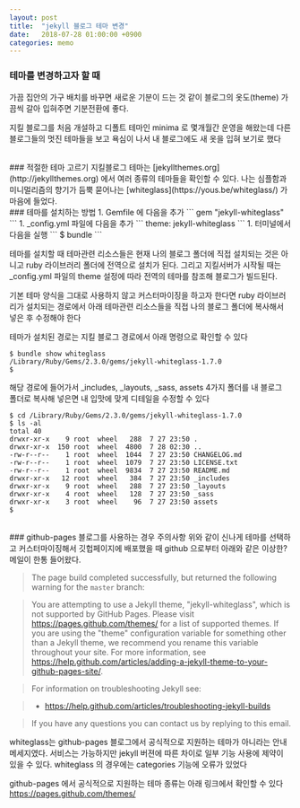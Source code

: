 ```yaml
---
layout: post
title:  "jekyll 블로그 테마 변경"
date:   2018-07-28 01:00:00 +0900
categories: memo
---
```

### 테마를 변경하고자 할 때
가끔 집안의 가구 배치를 바꾸면 새로운 기분이 드는 것 같이 블로그의 옷도(theme) 가끔씩 갈아 입혀주면 기분전환에 좋다.

지킬 블로그를 처음 개설하고 디폴트 테마인 minima 로 몇개월간 운영을 해왔는데 다른 블로그들의 멋진 테마들을 보고 욕심이 나서 내 블로그에도 새 옷을 입혀 보기로 했다

<br>
### 적절한 테마 고르기 
지킬블로그 테마는 [jekyllthemes.org](http://jekyllthemes.org) 에서 여러 종류의 테마들을 확인할 수 있다. 나는 심플함과 미니멀리즘의 향기가 듬뿍 묻어나는 [whiteglass](https://yous.be/whiteglass/) 가 마음에 들었다.

<br>
### 테마를 설치하는 방법
1. Gemfile 에 다음을 추가
```
gem "jekyll-whiteglass"
```
1. _config.yml 파일에 다음을 추가
```
theme: jekyll-whiteglass
```
1. 터미널에서 다음을 실행
```
$ bundle
```

테마를 설치할 때 테마관련 리소스들은 현재 나의 블로그 폴더에 직접 설치되는 것은 아니고 ruby 라이브러리 폴더에 전역으로 설치가 된다. 그리고 지킬서버가 시작될 때는 _config.yml 파일의 theme 설정에 따라 전역의 테마를 참조해 블로그가 빌드된다.

기본 테마 양식을 그대로 사용하지 않고 커스터마이징을 하고자 한다면 ruby 라이브러리가 설치되는 경로에서 아래 테마관련 리소스들을 직접 나의 블로그 폴더에 복사해서 넣은 후 수정해야 한다

테마가 설치된 경로는 지킬 블로그 경로에서 아래 명령으로 확인할 수 있다
```
$ bundle show whiteglass
/Library/Ruby/Gems/2.3.0/gems/jekyll-whiteglass-1.7.0
$ 
```
해당 경로에 들어가서 _includes, _layouts, _sass, assets 4가지 폴더를 내 블로그 폴더로 복사해 넣은면 내 입맛에 맞게 디테일을 수정할 수 있다
```
$ cd /Library/Ruby/Gems/2.3.0/gems/jekyll-whiteglass-1.7.0
$ ls -al
total 40
drwxr-xr-x    9 root  wheel   288  7 27 23:50 .
drwxr-xr-x  150 root  wheel  4800  7 28 02:30 ..
-rw-r--r--    1 root  wheel  1044  7 27 23:50 CHANGELOG.md
-rw-r--r--    1 root  wheel  1079  7 27 23:50 LICENSE.txt
-rw-r--r--    1 root  wheel  9834  7 27 23:50 README.md
drwxr-xr-x   12 root  wheel   384  7 27 23:50 _includes
drwxr-xr-x    9 root  wheel   288  7 27 23:50 _layouts
drwxr-xr-x    4 root  wheel   128  7 27 23:50 _sass
drwxr-xr-x    3 root  wheel    96  7 27 23:50 assets
$ 
```

<br>
### github-pages 블로그를 사용하는 경우 주의사항
위와 같이 신나게 테마를 선택하고 커스터마이징해서 깃헙페이지에 배포했을 때 github 으로부터 아래와 같은 이상한? 메일이 한통 들어왔다.

> The page build completed successfully, but returned the following warning for the `master` branch:

> You are attempting to use a Jekyll theme, "jekyll-whiteglass", which is not supported by GitHub Pages. Please visit https://pages.github.com/themes/ for a list of supported themes. If you are using the "theme" configuration variable for something other than a Jekyll theme, we recommend you rename this variable throughout your site. For more information, see https://help.github.com/articles/adding-a-jekyll-theme-to-your-github-pages-site/.

> For information on troubleshooting Jekyll see:

> - https://help.github.com/articles/troubleshooting-jekyll-builds

> If you have any questions you can contact us by replying to this email.

whiteglass는 github-pages 블로그에서 공식적으로 지원하는 테마가 아니라는 안내메세지였다. 서비스는 가능하지만 jekyll 버젼에 따른 차이로 일부 기능 사용에 제약이 있을 수 있다. whiteglass 의 경우에는 categories 기능에 오류가 있었다

github-pages 에서 공식적으로 지원하는 테마 종류는 아래 링크에서 확인할 수 있다
https://pages.github.com/themes/

